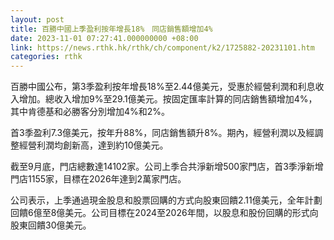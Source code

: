 ```yaml
---
layout: post
title: 百勝中國上季盈利按年增長18%　同店銷售額增加4%
date: 2023-11-01 07:27:41.000000000 +08:00
link: https://news.rthk.hk/rthk/ch/component/k2/1725882-20231101.htm
categories: rthk
---
```


百勝中國公布，第3季盈利按年增長18%至2.44億美元，受惠於經營利潤和利息收入增加。總收入增加9%至29.1億美元。按固定匯率計算的同店銷售額增加4%，其中肯德基和必勝客分別增加4%和2%。

首3季盈利7.3億美元，按年升88%，同店銷售額升8%。期內，經營利潤以及經調整經營利潤均創新高，達到約10億美元。

截至9月底，門店總數達14102家。公司上季合共淨新增500家門店，首3季淨新增門店1155家，目標在2026年達到2萬家門店。

公司表示，上季通過現金股息和股票回購的方式向股東回饋2.11億美元，全年計劃回饋6億至8億美元。公司目標在2024至2026年間，以股息和股份回購的形式向股東回饋30億美元。
